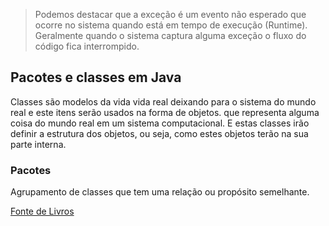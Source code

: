 > Podemos destacar que a exceção é um evento não esperado que ocorre no sistema quando está em tempo de execução (Runtime). 
> Geralmente quando o sistema captura alguma exceção o fluxo do código fica interrompido.


## Pacotes e classes em Java 

Classes são modelos da vida vida real deixando para o sistema do mundo real e este itens serão usados na forma de objetos. que representa alguma coisa do mundo real em um sistema computacional. E estas classes irão definir a estrutura dos objetos, ou seja, como estes objetos terão na sua parte interna.

### Pacotes 
Agrupamento de classes que tem uma relação ou propósito semelhante.

[Fonte de Livros](https://glysns.gitbook.io/java-basico/sintaxe/variaveis)
